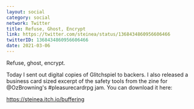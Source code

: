 ```yaml
---
layout: social
category: social
network: Twitter
title: Refuse, Ghost, Encrypt
link: https://twitter.com/steinea/status/1368434860956606466
twitterID: 1368434860956606466
date: 2021-03-06
---
```


Refuse, ghost, encrypt.

Today I sent out digital copies of Glitchspiel to backers. I also released a business card sized excerpt of the safety tools from the zine for @OzBrowning's #pleasurecardrpg jam. You can download it here:

<https://steinea.itch.io/buffering>
